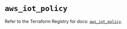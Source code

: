 # `aws_iot_policy`

Refer to the Terraform Registry for docs: [`aws_iot_policy`](https://registry.terraform.io/providers/hashicorp/aws/6.4.0/docs/resources/iot_policy).
